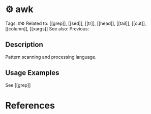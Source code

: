 # ⚙️ awk

Tags: #⚙️
Related to: [[grep]], [[sed]], [[tr]], [[head]], [[tail]], [[cut]], [[column]], [[xargs]]
See also:
Previous:

## Description

Pattern scanning and processing language.

## Usage Examples

See [[grep]]

# References